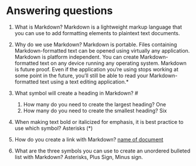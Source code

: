 
# Answering questions

1. What is Markdown?
  Markdown is a lightweight markup language that you can use to add formatting elements to plaintext text documents.

2. Why do we use Markdown?
 Markdown is portable. Files containing Markdown-formatted text can be opened using virtually any application.
  Markdown is platform independent. You can create Markdown-formatted text on any device running any operating system.
 Markdown is future proof. Even if the application you’re using stops working at some point in the future, you’ll still be able to read your Markdown-formatted text using a text editing application.*

3. What symbol will create a heading in Markdown? #
   1. How many do you need to create the largest heading? One
   2. How many do you need to create the smallest heading? Six

4. When making text bold or italicized for emphasis, it is best practice to use which symbol? Asterisks (*)

5. How do you create a link with Markdown? [name of document](link)

6. What are the three symbols you can use to create an unordered bulleted list with Markdown? Asterisks, Plus Sign, Minus sign. 